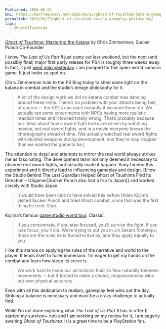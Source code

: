 ```yaml
---
Published: 2020-06-23
URL: https://maxfrequency.net/2020/06/23/ghost-of-tsushima-katana-gameplay-philosophy/
permalink: 2020/06/23/ghost-of-tsushima-katana-gameplay-philosophy/
tags:
  - GhostOfTsushima
---
```

[*Ghost of Tsushima*: Mastering the Katana](https://blog.playstation.com/2020/06/23/ghost-of-tsushima-mastering-the-katana/) by Chris Zimmerman, Sucker Punch Co-Founder

I know *The Last of Us Part II* just came out last weekend, but the next (and possibly final) major first party release for PS4 is roughly three weeks away. In fact, it just [went gold yesterday](https://twitter.com/SuckerPunchProd/status/1275111330010169351). I am pumped for this open-world samurai game. It just looks so spot on.

Chris Zimmerman took to the PS Blog today to shed some light on the katana in combat and the studio’s design philosophy for it.

> A lot of the design work we did on katana combat was dancing around these limits. There’s no problem with your attacks being fast, of course — the NPCs can react instantly if we want them too. We actually ran some experiments with NPCs having more realistic reaction times and it looked totally wrong. That’s probably because our ideas about how a sword fight looks are driven by watching movies, not real sword fights, and in a movie everyone knows the choreography ahead of time. (We actually watched real sword fights with blunted weapons during development, and they’re way sloppier than we wanted the game to be.)

The attention to detail and attempts to mirror the real world always strikes me as fascinating. The development team not only deemed it necessary to observe real sword fights, but actually made it happen. Sony funded this experiment and it directly lead to influencing gameplay and design. [[How the Studio Behind The Last Guardian Helped Ghost of Tsushima Find Its Direction – USgamer|Sucker Punch also had a trip to Japan]] and worked closely with Studio Japan.

> It would have been nice to have solved this before Hideo Kojima visited Sucker Punch and tried Ghost combat, since that was the first thing he tried. Sigh.

Kojima’s famous [game studio world tour](https://twitter.com/HIDEO_KOJIMA_EN/status/689995616081018880). Classic.

> If you concentrate, if you stay focused, you’ll survive the fight. If you lose focus, you’ll die. We’re trying to put you in Jin Sakai’s footsteps; those are the rules he is forced to live by, and they apply equally to you.

I like this stance on applying the rules of the narrative and world to the player. It lends itself to fuller immersion. I’m eager to get my hands on the combat and learn how steep its curve is.

> We work hard to make our animations fluid, to flow naturally between movements — but if forced to make a choice, responsiveness wins out over physical accuracy.

Even with all this dedication to realism, gameplay feel wins out the day. Striking a balance is necessary and must be a crazy challenge to actually find.

While I’m not done exploring what *The Last of Us Part II* has to offer (I started my survivor+ run) and I am working on my review for it, I am eagerly awaiting *Ghost of Tsushima*. It is a great time to be a PlayStation fan.